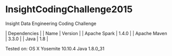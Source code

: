 # InsightCodingChallenge2015
Insight Data Engineering Coding Challenge

| Dependencies |
| Name | Version |
| Apache Spark | 1.4.0 |
| Apache Maven | 3.3.0 |
| Java | 1.8 |

Tested on:
OS X Yosemite 10.10.4
Java 1.8.0_31




